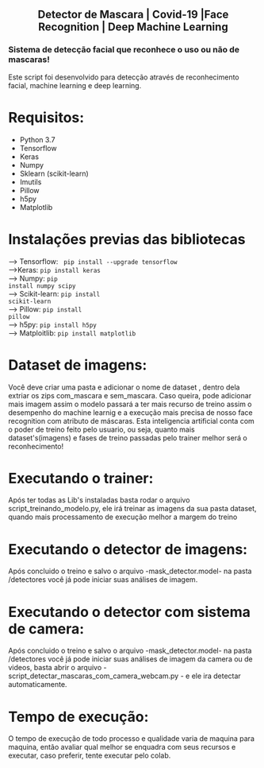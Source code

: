 

<h2 align="center">Detector de Mascara | Covid-19 |Face Recognition | Deep Machine Learning</h2>
<h3>Sistema de detecção facial que reconhece o uso ou não de mascaras!</h3>
<p>Este script foi desenvolvido para detecção através de reconhecimento facial, machine learning e deep learning.</p>

# Requisitos:
- Python 3.7 
- Tensorflow
- Keras
- Numpy
- Sklearn (scikit-learn)
- Imutils 
- Pillow
- h5py
- Matplotlib

# Instalações previas das bibliotecas<br>
--> Tensorflow:
<code> pip install --upgrade tensorflow</code><br>
-->Keras: 
<code>pip install keras</code><br>
--> Numpy:
<code>pip install numpy scipy</code><br>
--> Scikit-learn:
<code>pip install scikit-learn</code><br>
--> Pillow:
<code>pip install pillow</code><br>
--> h5py:
<code>pip install h5py</code><br>
--> Matploitlib:
<code>pip install matplotlib</code><br>


# Dataset de imagens:
<p>Você deve criar uma pasta e adicionar o nome de dataset , dentro dela extriar os zips com_mascara e sem_mascara. Caso queira, pode adicionar mais imagem assim o modelo passará a ter mais recurso de treino assim o desempenho do machine learnig e a execução mais precisa de nosso face recognition com atributo de máscaras.
Esta inteligencia artificial conta com o poder de treino feito pelo usuario, ou seja, quanto mais dataset's(imagens) e fases de treino passadas pelo trainer melhor será o reconhecimento!</p>

# Executando o trainer:
<p>Após ter todas as Lib's instaladas basta rodar o arquivo script_treinando_modelo.py, ele irá treinar as imagens da sua pasta dataset, quando mais processamento de execução melhor a margem do treino</p>

# Executando o detector de imagens:
<p>Após concluido o treino e salvo o arquivo -mask_detector.model-  na pasta /detectores você já pode iniciar suas análises de imagem.</p>

# Executando o detector com sistema de camera:
<p>Após concluido o treino e salvo o arquivo -mask_detector.model-  na pasta /detectores você já pode iniciar suas análises de imagem da camera ou de videos, basta abrir o arquivo - script_detectar_mascaras_com_camera_webcam.py - e ele ira detectar automaticamente.</p>

   
 # Tempo de execução:
 <p>O tempo de execução de todo processo e qualidade varia de maquina para maquina, então avaliar qual melhor se enquadra com seus recursos e executar, caso preferir, tente executar pelo colab.</p>
 

